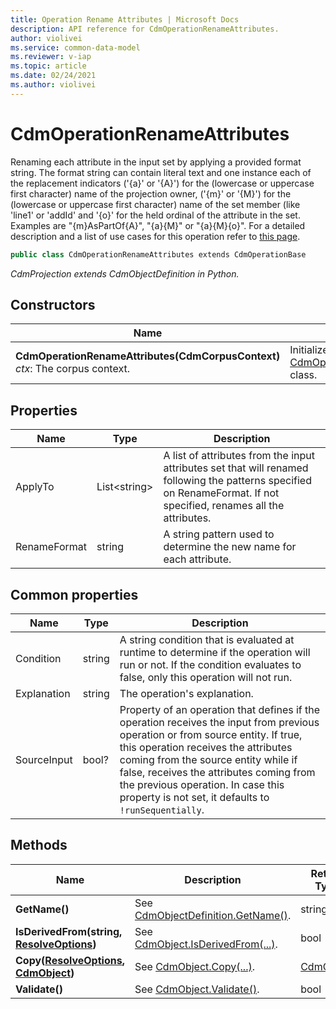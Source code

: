 ```yaml
---
title: Operation Rename Attributes | Microsoft Docs
description: API reference for CdmOperationRenameAttributes.
author: violivei
ms.service: common-data-model
ms.reviewer: v-iap 
ms.topic: article
ms.date: 02/24/2021
ms.author: violivei
---
```


# CdmOperationRenameAttributes

Renaming each attribute in the input set by applying a provided format string. The format string can contain literal text and one instance each of the replacement indicators ('{a}' or '{A}') for the (lowercase or uppercase first character) name of the projection owner, ('{m}' or '{M}') for the (lowercase or uppercase first character) name of the set member (like 'line1' or 'addId' and '{o}' for the held ordinal of the attribute in the set. Examples are "{m}AsPartOf{A}", "{a}{M}" or "{a}{M}{o}". For a detailed description and a list of use cases for this operation refer to [this page](../../../../sdk/projections/renameattributes.md).

```csharp
public class CdmOperationRenameAttributes extends CdmOperationBase
```

*CdmProjection extends CdmObjectDefinition in Python.*

## Constructors

|Name|Description|
|---|---|
|**CdmOperationRenameAttributes(CdmCorpusContext)**<br/>*ctx*: The corpus context.<br/>|Initializes a new instance of the [CdmOperationRenameAttributes](renameattributes.md) class.|

## Properties

|Name|Type|Description|
|---|---|---|
|ApplyTo|List\<string>|A list of attributes from the input attributes set that will renamed following the patterns specified on RenameFormat. If not specified, renames all the attributes.
|RenameFormat|string|A string pattern used to determine the new name for each attribute.

## Common properties

|Name|Type|Description|
|---|---|---|
|Condition|string|A string condition that is evaluated at runtime to determine if the operation will run or not. If the condition evaluates to false, only this operation will not run.
|Explanation|string|The operation's explanation.
|SourceInput|bool?|Property of an operation that defines if the operation receives the input from previous operation or from source entity. If true, this operation receives the attributes coming from the source entity while if false, receives the attributes coming from the previous operation. In case this property is not set, it defaults to `!runSequentially`.

## Methods

|Name|Description|Return Type|
|---|---|---|
|**GetName()**|See [CdmObjectDefinition.GetName()](../cdmobjectdefinition.md#methods).|string|
|**IsDerivedFrom(string, [ResolveOptions](../../utilities/resolveoptions.md))**|See  [CdmObject.IsDerivedFrom(...)](../cdmobject.md#methods).|bool|
|**Copy([ResolveOptions](../../utilities/resolveoptions.md), [CdmObject](../cdmobject.md))**|See [CdmObject.Copy(...)](../cdmobject.md#methods).|[CdmObject](../cdmobject.md)|
|**Validate()**|See [CdmObject.Validate()](../cdmobject.md#methods).|bool|
